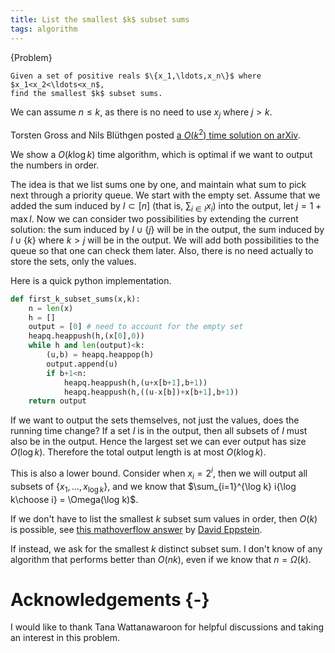 ```yaml
---
title: List the smallest $k$ subset sums
tags: algorithm
---
```


{Problem}

    Given a set of positive reals $\{x_1,\ldots,x_n\}$ where $x_1<x_2<\ldots<x_n$, 
    find the smallest $k$ subset sums.

We can assume $n\leq k$, as there is no need to use $x_j$ where $j>k$. 

Torsten Gross and Nils Blüthgen posted [a $O(k^2)$ time solution on arXiv](https://arxiv.org/abs/1704.05795).

We show a $O(k\log k)$ time algorithm, which is optimal if we want to output the numbers in order.

The idea is that we list sums one by one, and maintain what sum to pick next through a priority queue. We start with the empty set. Assume that we added the sum induced by $I\subset [n]$ (that is, $\sum_{i\in I} x_i$) into the output, let $j=1+\max I$. Now we can consider two possibilities by extending the current solution: the sum induced by $I\cup \{j\}$ will be in the output, the sum induced by $I\cup \{k\}$ where $k>j$ will be in the output. We will add both possibilities to the queue so that one can check them later.
Also, there is no need actually to store the sets, only the values.

Here is a quick python implementation. 

```python
def first_k_subset_sums(x,k):
    n = len(x)
    h = []
    output = [0] # need to account for the empty set
    heapq.heappush(h,(x[0],0))
    while h and len(output)<k:
        (u,b) = heapq.heappop(h)
        output.append(u)
        if b+1<n:
            heapq.heappush(h,(u+x[b+1],b+1))
            heapq.heappush(h,((u-x[b])+x[b+1],b+1))
    return output
```

If we want to output the sets themselves, not just the values, does the running time change? If a set $I$ is in the output, then all subsets of $I$ must also be in the output. Hence the largest set we can ever output has size $O(\log k)$. Therefore the total output length is at most $O(k\log k)$.

This is also a lower bound. Consider when $x_i=2^i$, then we will output all subsets of $\{x_1,\ldots,x_{\log k}\}$, and we know that $\sum_{i=1}^{\log k} i{\log k\choose i} = \Omega(\log k)$.

If we don't have to list the smallest $k$ subset sum values in order, then $O(k)$ is possible, see [this mathoverflow answer](https://mathoverflow.net/a/222341/6886) by [David Eppstein](https://www.ics.uci.edu/~eppstein/).

If instead, we ask for the smallest $k$ distinct subset sum. I don't know of any algorithm that performs better than $O(nk)$, even if we know that $n=\Omega(k)$.

# Acknowledgements {-}

I would like to thank Tana Wattanawaroon for helpful discussions and taking an interest in this problem. 